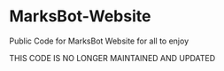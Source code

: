 # MarksBot-Website
Public Code for MarksBot Website for all to enjoy

THIS CODE IS NO LONGER MAINTAINED AND UPDATED
